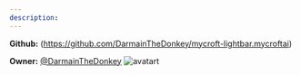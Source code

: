 ```yaml
---
description: 
---
```



**Github:** (https://github.com/DarmainTheDonkey/mycroft-lightbar.mycroftai)

**Owner:** [@DarmainTheDonkey](https://github.com/DarmainTheDonkey) ![avatart](https://avatars2.githubusercontent.com/u/41643198?v=4)


